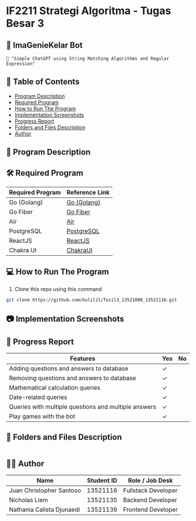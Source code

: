 # IF2211 Strategi Algoritma - Tugas Besar 3

## 🤖 ImaGenieKelar Bot
```
📢 "Simple ChatGPT using String Matching Algorithms and Regular Expression"
```

## **📜 Table of Contents**
* [Program Description](#program-description)
* [Required Program](#required-program)
* [How to Run The Program](#how-to-run-the-program)
* [Implementation Screenshots](#implementation-screenshots)
* [Progress Report](#progress-report)
* [Folders and Files Description](#folders-and-files-description)
* [Author](#author)

## **📄 Program Description**

## **🛠️ Required Program**
| Required Program | Reference Link |
|------------------|-------------|
| Go (Golang)      | [Go (Golang)](https://go.dev/doc/install) |
| Go Fiber         | [Go Fiber](https://gofiber.io/) |
| Air              | [Air](https://github.com/cosmtrek/air) |
| PostgreSQL       | [PostgreSQL](https://www.postgresql.org/) |
| ReactJS          | [ReactJS](https://react.dev/) |
| Chakra UI        | [ChakraUI](https://chakra-ui.com/) |

## **💻 How to Run The Program**
1. Clone this repo using this command

```sh
git clone https://github.com/Gulilil/Tucil3_13521008_13521116.git
```


## **📷 Implementation Screenshots**

[//]: # (<img src="docs/assets/.png">)

## **📃 Progress Report**

| Features                                        | Yes      | No |
|-------------------------------------------------|----------|----|
| Adding questions and answers to database        | &check;  |    |
| Removing questions and answers to database      | &check;  |    |
| Mathematical calculation queries                | &check;  |    |
| Date-related queries                            | &check;  |    |
| Queries with multiple questions and multiple answers	 | &check;  |    |
| Play games with the bot                         | &check;  |    |


## **📂 Folders and Files Description**
```bash                             
```

## **👨‍💻 Author**
| Name                      | Student ID | Role / Job Desk     |
|---------------------------|------------|---------------------|
| Juan Christopher Santoso  | 13521116   | Fullstack Developer |
| Nicholas Liem             | 13521135   | Backend Developer   |
| Nathania Calista Djunaedi | 13521139   | Frontend Developer  |